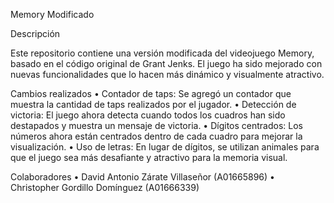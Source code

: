 Memory Modificado

Descripción

Este repositorio contiene una versión modificada del videojuego Memory, basado en el código original de Grant Jenks.
El juego ha sido mejorado con nuevas funcionalidades que lo hacen más dinámico y visualmente atractivo.

Cambios realizados
	•	 Contador de taps: Se agregó un contador que muestra la cantidad de taps realizados por el jugador.
	•	 Detección de victoria: El juego ahora detecta cuando todos los cuadros han sido destapados y muestra un mensaje de victoria.
	•	 Dígitos centrados: Los números ahora están centrados dentro de cada cuadro para mejorar la visualización.
	•	 Uso de letras: En lugar de dígitos, se utilizan animales para que el juego sea más desafiante y atractivo para la memoria visual.

Colaboradores
	•	David Antonio Zárate Villaseñor (A01665896)
	•	Christopher Gordillo Domínguez (A01666339)
